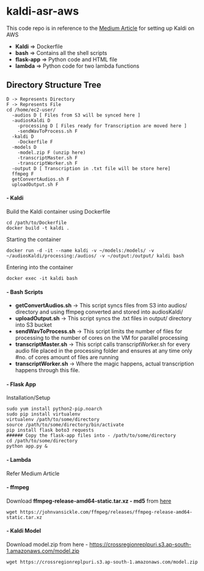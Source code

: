 # kaldi-asr-aws
This code repo is in reference to the [Medium Article](https://medium.com/@mrpuri/automatic-speech-recognition-as-a-microservice-on-aws-6da646631fdb "Medium Article") for setting up Kaldi on AWS

- **Kaldi** => Dockerfile
- **bash** => Contains all the shell scripts
- **flask-app** => Python code and HTML file
- **lambda** => Python code for two lambda functions

## Directory Structure Tree

    D -> Represents Directory
    F -> Represents File
    cd /home/ec2-user/
      -audios D [ Files from S3 will be synced here ]
      -audiosKaldi D 
        -processing D [ Files ready for Transcription are moved here ]
        -sendWavToProcess.sh F
      -kaldi D
        -Dockerfile F
      -models D
        -model.zip F (unzip here)
        -transcriptMaster.sh F
        -transcriptWorker.sh F
      -output D [ Transcription in .txt file will be store here]
      ffmpeg F
      getConvertAudios.sh F
      uploadOutput.sh F

#### - Kaldi
Build the Kaldi container using Dockerfile

    cd /path/to/Dockerfile
    docker build -t kaldi .

Starting the container

    docker run -d -it --name kaldi -v ~/models:/models/ -v ~/audiosKaldi/processing:/audios/ -v ~/output:/output/ kaldi bash

Entering into the container

    docker exec -it kaldi bash

#### - Bash Scripts

- **getConvertAudios.sh** -> This script syncs files from S3 into audios/ directory and using ffmpeg converted and stored into audiosKaldi/
- **uploadOutput.sh** -> This script syncs the .txt files in output/ directory into S3 bucket
- **sendWavToProcess.sh** -> This script limits the number of files for processing to the number of cores on the VM for parallel processing
- **transcriptMaster.sh** -> This script calls transcriptWorker.sh for every audio file placed in the processing folder and ensures at any time only #no. of cores amount of files are running
- **transcriptWorker.sh** -> Where the magic happens, actual transcription happens through this file.

#### - Flask App
Installation/Setup

    sudo yum install python2-pip.noarch
    sudo pip install virtualenv
    virtualenv /path/to/some/directory
    source /path/to/some/directory/bin/activate
    pip install flask boto3 requests
    ###### Copy the flask-app files into - /path/to/some/directory
    cd /path/to/some/directory
    python app.py &


#### - Lambda
Refer Medium Article

#### - ffmpeg
Download **ffmpeg-release-amd64-static.tar.xz - md5** from [here](https://johnvansickle.com/ffmpeg/releases/ffmpeg-release-amd64-static.tar.xz "here")

    wget https://johnvansickle.com/ffmpeg/releases/ffmpeg-release-amd64-static.tar.xz

#### - Kaldi Model
Download model.zip from here - https://crossregionreplpuri.s3.ap-south-1.amazonaws.com/model.zip

    wget https://crossregionreplpuri.s3.ap-south-1.amazonaws.com/model.zip
